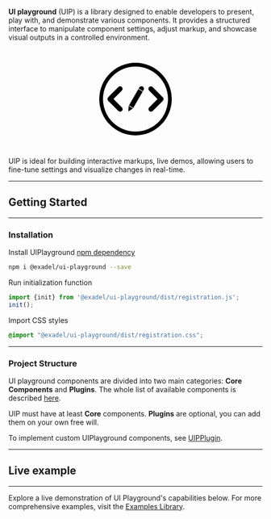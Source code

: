**UI playground** (UIP) is a library designed to enable developers to present, play with, and demonstrate various components. It provides a structured interface to manipulate component settings, adjust markup, and showcase visual outputs in a controlled environment.

<div style="display: flex; justify-content: center; align-items: center; height: 200px;">
  <div style="width: 150px;">
    <svg width="100%" height="100%" xmlns="http://www.w3.org/2000/svg" viewBox="0 0 242 242">
      <path d="M 237,121 A 116,116 0 1,1 5,121 A 116,116 0 1,1 237,121 M 225,121 A 96,96 0 1,0 17,121 A 96,96 0 1,0 225,121 Z"/>
      <path
            d="M77.308 93.97 50.53 120.75l26.95 26.949a8 8 0 0 1-11.315 11.314l-32.508-32.509a8 8 0 0 1 0-11.313c.418-.418.87-.78 1.348-1.086a8.028 8.028 0 0 1 1.37-1.827l29.62-29.62A8 8 0 0 1 77.308 93.97ZM143.992 97.124l-13.856-8-30 51.962 13.856 8 30-51.962ZM99.136 142.818l13.856 8-14.928 9.856 1.073-17.856ZM144.064 81a8 8 0 0 0-10.928 2.928l-2 3.464 13.856 8 2-3.464A7.998 7.998 0 0 0 144.064 81ZM207.124 127.564a8 8 0 0 0 1.348-12.398l-32.509-32.51a8 8 0 0 0-11.314 11.315l26.95 26.949-26.778 26.778a8 8 0 0 0 11.313 11.314l29.621-29.62a8.007 8.007 0 0 0 1.369-1.828Z"/>
    </svg>
  </div>
</div>

UIP is ideal for building interactive markups, live demos, allowing users to fine-tune settings and visualize changes in real-time.

---

## Getting Started

---

### Installation

Install UIPlayground [npm dependency](https://www.npmjs.com/package/@exadel/ui-playground)
   ```bash
   npm i @exadel/ui-playground --save
   ```
Run initialization function
   ```javascript
   import {init} from '@exadel/ui-playground/dist/registration.js';
   init();
   ```
Import CSS styles
   ```css
   @import "@exadel/ui-playground/dist/registration.css";
   ```

---

### Project Structure

UI playground components are divided into two main categories: **Core Components** and **Plugins**. The whole list of available components is described [here](/playground/components/).

UIP must have at least **Сore** components. **Plugins** are
optional, you can add them on your own free will.

To implement custom UIPlayground components, see [UIPPlugin](/playground/components/core/#uip-plugin).

---

## Live example

---

Explore a live demonstration of UI Playground's capabilities below. For more comprehensive examples, visit the [Examples Library](/playground/examples/).